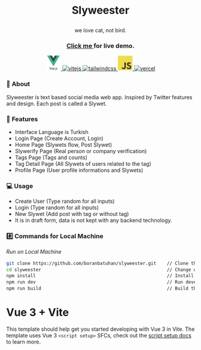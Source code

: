 <h1 align="center"><svg version="1.0" xmlns="http://www.w3.org/2000/svg"
 width="64" height="64" viewBox="0 0 500.000000 500.000000"
 preserveAspectRatio="xMidYMid meet">

<g transform="translate(0.000000,500.000000) scale(0.100000,-0.100000)"
fill="#01BAEF" stroke="none">
<path d="M3760 4683 c-129 -110 -369 -288 -505 -373 -235 -148 -504 -266 -652
-286 -50 -6 -51 -6 -116 48 -132 108 -315 194 -546 254 -126 34 -137 35 -200
24 -131 -23 -276 -82 -393 -161 -32 -22 -94 -50 -145 -66 -87 -27 -91 -27
-328 -24 -236 2 -402 -8 -479 -30 -56 -16 -136 -101 -180 -191 -38 -79 -62
-207 -51 -275 13 -81 29 -141 52 -200 l25 -62 -31 -93 c-62 -187 -78 -320 -51
-417 24 -90 173 -201 390 -294 140 -59 222 -79 505 -127 473 -80 622 -133 781
-282 120 -113 153 -184 264 -568 122 -424 213 -825 245 -1085 28 -225 29 -226
43 -75 74 806 206 1348 366 1514 49 50 105 69 369 121 214 43 297 69 442 139
198 95 374 226 598 445 130 127 143 144 220 276 197 341 359 704 427 960 29
108 57 282 47 291 -3 3 -36 -16 -73 -41 -263 -177 -759 -325 -1182 -352 l-103
-6 64 129 c180 361 285 673 275 820 l-3 51 -75 -64z m-2075 -828 c174 -37 342
-154 486 -337 37 -47 28 -42 -67 35 -225 183 -591 242 -957 153 -54 -13 -97
-22 -97 -20 0 2 35 24 77 49 203 119 382 157 558 120z"/>
</g>
</svg>
 <strong>Slyweester</strong> </h1>

<p align="center"> we love cat, not bird. </p>
<h3 align="center"><a href="https://slyweester.vercel.app/"> Click me </a> for live demo.</h3>

<div align="center">
<a href="https://vuejs.org/" target="_blank" rel="noreferrer"> <img src="https://raw.githubusercontent.com/devicons/devicon/master/icons/vuejs/vuejs-original-wordmark.svg" alt="vuejs" width="40" height="40"/> </a> 
<a href="https://vitejs.dev" target="_blank" rel="noreferrer"> <img src="https://vitejs.dev/logo-with-shadow.png" alt="vitejs" width="40" height="40"/> </a> 
 <a href="https://tailwindcss.com/" target="_blank" rel="noreferrer"> <img src="https://www.vectorlogo.zone/logos/tailwindcss/tailwindcss-icon.svg" alt="tailwindcss" width="40" height="40"/> 
 </a>  
<a href="https://developer.mozilla.org/en-US/docs/Web/JavaScript" target="_blank" rel="noreferrer"> <img src="https://raw.githubusercontent.com/devicons/devicon/master/icons/javascript/javascript-original.svg" alt="javascript" width="40" height="40"/> </a> 
<a href="https://vercel.com" target="_blank" rel="noreferrer"> <img src="https://seeklogo.com/images/V/vercel-logo-F748E39008-seeklogo.com.png" alt="vercel" width="40" height="40"/> </a> 

</div>


### 📔 **About**

Slyweester is text based social media web app. Inspired by Twitter features and design. Each post is called a Slywet.

### 📜 **Features**
- Interface Language is Turkish
- Login Page (Create Account, Login)
- Home Page (Slywets flow, Post Slywet)
- Slywerify Page (Real person or company verification)
- Tags Page (Tags and counts)
- Tag Detail Page (All Slywets of users related to the tag)
- Profile Page (User profile informations and Slywets)


### 💻 **Usage**
- Create User (Type random for all inputs)
- Login (Type random for all inputs)
- New Slywet (Add post with tag or without tag)
- It is in draft form, data is not kept with any backend technology.

<!-- - [Vue](https://vuejs.org/) -->


### #️⃣ **Commands for Local Machine**

_Run on Local Machine_

```sh
git clone https://github.com/boranbatuhan/slyweester.git    // Clone the repository.
cd slyweester                                               // Change directory.
npm install                                                 // Install dependencies.
npm run dev                                                 // Run development mode.
npm run build                                               // Build the project.
```

# Vue 3 + Vite

This template should help get you started developing with Vue 3 in Vite. The template uses Vue 3 `<script setup>` SFCs, check out the [script setup docs](https://v3.vuejs.org/api/sfc-script-setup.html#sfc-script-setup) to learn more.
